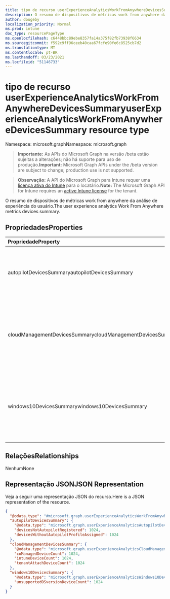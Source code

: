 ```yaml
---
title: tipo de recurso userExperienceAnalyticsWorkFromAnywhereDevicesSummary
description: O resumo de dispositivos de métricas work from anywhere da análise de experiência do usuário.
author: dougeby
localization_priority: Normal
ms.prod: intune
doc_type: resourcePageType
ms.openlocfilehash: c6448bbc89ebe8357fa14a375f82fb73938f6634
ms.sourcegitcommit: f592c9ff96ceeb40caa67fcfe90fe6c8525cb7d2
ms.translationtype: MT
ms.contentlocale: pt-BR
ms.lasthandoff: 03/23/2021
ms.locfileid: "51146733"
---
```

# <a name="userexperienceanalyticsworkfromanywheredevicessummary-resource-type"></a><span data-ttu-id="d26b6-103">tipo de recurso userExperienceAnalyticsWorkFromAnywhereDevicesSummary</span><span class="sxs-lookup"><span data-stu-id="d26b6-103">userExperienceAnalyticsWorkFromAnywhereDevicesSummary resource type</span></span>

<span data-ttu-id="d26b6-104">Namespace: microsoft.graph</span><span class="sxs-lookup"><span data-stu-id="d26b6-104">Namespace: microsoft.graph</span></span>

> <span data-ttu-id="d26b6-105">**Importante:** As APIs do Microsoft Graph na versão /beta estão sujeitas a alterações; não há suporte para uso de produção.</span><span class="sxs-lookup"><span data-stu-id="d26b6-105">**Important:** Microsoft Graph APIs under the /beta version are subject to change; production use is not supported.</span></span>

> <span data-ttu-id="d26b6-106">**Observação:** A API do Microsoft Graph para Intune requer uma [licença ativa do Intune](https://go.microsoft.com/fwlink/?linkid=839381) para o locatário.</span><span class="sxs-lookup"><span data-stu-id="d26b6-106">**Note:** The Microsoft Graph API for Intune requires an [active Intune license](https://go.microsoft.com/fwlink/?linkid=839381) for the tenant.</span></span>

<span data-ttu-id="d26b6-107">O resumo de dispositivos de métricas work from anywhere da análise de experiência do usuário.</span><span class="sxs-lookup"><span data-stu-id="d26b6-107">The user experience analytics Work From Anywhere metrics devices summary.</span></span>

## <a name="properties"></a><span data-ttu-id="d26b6-108">Propriedades</span><span class="sxs-lookup"><span data-stu-id="d26b6-108">Properties</span></span>
|<span data-ttu-id="d26b6-109">Propriedade</span><span class="sxs-lookup"><span data-stu-id="d26b6-109">Property</span></span>|<span data-ttu-id="d26b6-110">Tipo</span><span class="sxs-lookup"><span data-stu-id="d26b6-110">Type</span></span>|<span data-ttu-id="d26b6-111">Descrição</span><span class="sxs-lookup"><span data-stu-id="d26b6-111">Description</span></span>|
|:---|:---|:---|
|<span data-ttu-id="d26b6-112">autopilotDevicesSummary</span><span class="sxs-lookup"><span data-stu-id="d26b6-112">autopilotDevicesSummary</span></span>|[<span data-ttu-id="d26b6-113">userExperienceAnalyticsAutopilotDevicesSummary</span><span class="sxs-lookup"><span data-stu-id="d26b6-113">userExperienceAnalyticsAutopilotDevicesSummary</span></span>](../resources/intune-devices-userexperienceanalyticsautopilotdevicessummary.md)|<span data-ttu-id="d26b6-114">O valor do trabalho de qualquer lugar resumo de dispositivos de piloto automático.</span><span class="sxs-lookup"><span data-stu-id="d26b6-114">The value of work from anywhere autopilot devices summary.</span></span>|
|<span data-ttu-id="d26b6-115">cloudManagementDevicesSummary</span><span class="sxs-lookup"><span data-stu-id="d26b6-115">cloudManagementDevicesSummary</span></span>|[<span data-ttu-id="d26b6-116">userExperienceAnalyticsCloudManagementDevicesSummary</span><span class="sxs-lookup"><span data-stu-id="d26b6-116">userExperienceAnalyticsCloudManagementDevicesSummary</span></span>](../resources/intune-devices-userexperienceanalyticscloudmanagementdevicessummary.md)|<span data-ttu-id="d26b6-117">A experiência do usuário funciona de qualquer lugar Resumo de dispositivos de gerenciamento de nuvem.</span><span class="sxs-lookup"><span data-stu-id="d26b6-117">The user experience work from anywhere Cloud management devices summary.</span></span>|
|<span data-ttu-id="d26b6-118">windows10DevicesSummary</span><span class="sxs-lookup"><span data-stu-id="d26b6-118">windows10DevicesSummary</span></span>|[<span data-ttu-id="d26b6-119">userExperienceAnalyticsWindows10DevicesSummary</span><span class="sxs-lookup"><span data-stu-id="d26b6-119">userExperienceAnalyticsWindows10DevicesSummary</span></span>](../resources/intune-devices-userexperienceanalyticswindows10devicessummary.md)|<span data-ttu-id="d26b6-120">A análise da experiência do usuário funciona em qualquer lugar do resumo de dispositivos Windows 10.</span><span class="sxs-lookup"><span data-stu-id="d26b6-120">The user experience analytics work from anywhere Windows 10 devices summary.</span></span>|

## <a name="relationships"></a><span data-ttu-id="d26b6-121">Relações</span><span class="sxs-lookup"><span data-stu-id="d26b6-121">Relationships</span></span>
<span data-ttu-id="d26b6-122">Nenhum</span><span class="sxs-lookup"><span data-stu-id="d26b6-122">None</span></span>

## <a name="json-representation"></a><span data-ttu-id="d26b6-123">Representação JSON</span><span class="sxs-lookup"><span data-stu-id="d26b6-123">JSON Representation</span></span>
<span data-ttu-id="d26b6-124">Veja a seguir uma representação JSON do recurso.</span><span class="sxs-lookup"><span data-stu-id="d26b6-124">Here is a JSON representation of the resource.</span></span>
<!-- {
  "blockType": "resource",
  "@odata.type": "microsoft.graph.userExperienceAnalyticsWorkFromAnywhereDevicesSummary"
}
-->
``` json
{
  "@odata.type": "#microsoft.graph.userExperienceAnalyticsWorkFromAnywhereDevicesSummary",
  "autopilotDevicesSummary": {
    "@odata.type": "microsoft.graph.userExperienceAnalyticsAutopilotDevicesSummary",
    "devicesNotAutopilotRegistered": 1024,
    "devicesWithoutAutopilotProfileAssigned": 1024
  },
  "cloudManagementDevicesSummary": {
    "@odata.type": "microsoft.graph.userExperienceAnalyticsCloudManagementDevicesSummary",
    "coManagedDeviceCount": 1024,
    "intuneDeviceCount": 1024,
    "tenantAttachDeviceCount": 1024
  },
  "windows10DevicesSummary": {
    "@odata.type": "microsoft.graph.userExperienceAnalyticsWindows10DevicesSummary",
    "unsupportedOSversionDeviceCount": 1024
  }
}
```




